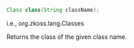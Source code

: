 ``` java
Class class(String className);
```

  
i.e.,
<javadoc method="forNameByThread(java.lang.String)">org.zkoss.lang.Classes</javadoc>

Returns the class of the given class name.


